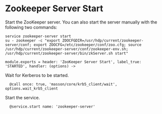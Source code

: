 
# Zookeeper Server Start

Start the ZooKeeper server. You can also start the server manually with the
following two commands:

```
service zookeeper-server start
su - zookeeper -c "export ZOOCFGDIR=/usr/hdp/current/zookeeper-server/conf; export ZOOCFG=/etc/zookeeper/conf/zoo.cfg; source /usr/hdp/current/zookeeper-server/conf/zookeeper-env.sh; /usr/hdp/current/zookeeper-server/bin/zkServer.sh start"
```

    module.exports = header: 'ZooKeeper Server Start', label_true: 'STARTED', handler: (options) ->

Wait for Kerberos to be started.

      @call once: true, 'masson/core/krb5_client/wait', options.wait_krb5_client

Start the service.

      @service.start name: 'zookeeper-server'
